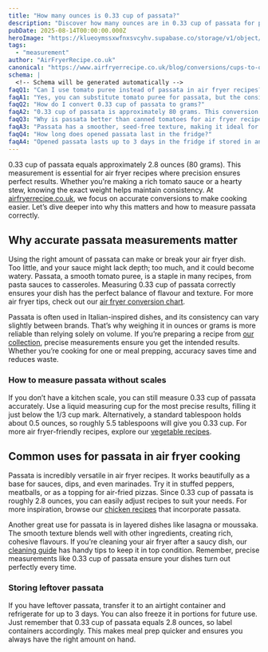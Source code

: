 ```yaml
---
title: "How many ounces is 0.33 cup of passata?"
description: "Discover how many ounces are in 0.33 cup of passata for precise air fryer cooking. Get the exact conversion and handy tips here."
pubDate: 2025-08-14T00:00:00.000Z
heroImage: "https://klueoymssxwfnxsvcyhv.supabase.co/storage/v1/object/public/Shmucket/how-many-ounces-is-0-33-cup-of-passata.webp"
tags:
  - "measurement"
author: "AirFryerRecipe.co.uk"
canonical: "https://www.airfryerrecipe.co.uk/blog/conversions/cups-to-ounces/how-many-ounces-is-0-33-cup-of-passata"
schema: |
  <!-- Schema will be generated automatically -->
faqQ1: "Can I use tomato puree instead of passata in air fryer recipes?"
faqA1: "Yes, you can substitute tomato puree for passata, but the consistency and flavour will differ slightly. Passata is smoother and less concentrated, so you may need to adjust the quantity. For best results, dilute tomato puree with a bit of water to match passata’s texture."
faqQ2: "How do I convert 0.33 cup of passata to grams?"
faqA2: "0.33 cup of passata is approximately 80 grams. This conversion is useful for recipes requiring precise measurements. If you’re using a kitchen scale, weigh it directly for accuracy, especially in air fryer cooking where consistency matters."
faqQ3: "Why is passata better than canned tomatoes for air fryer recipes?"
faqA3: "Passata has a smoother, seed-free texture, making it ideal for sauces and coatings in air fryer dishes. Unlike canned tomatoes, it doesn’t require blending or straining, saving time and ensuring even cooking. Its consistency also helps ingredients crisp up better."
faqQ4: "How long does opened passata last in the fridge?"
faqA4: "Opened passata lasts up to 3 days in the fridge if stored in an airtight container. For longer storage, freeze it in portions. Label containers with the amount (e.g., 0.33 cup or 2.8 ounces) for easy use in future recipes."
---
```

<p>0.33 cup of passata equals approximately 2.8 ounces (80 grams). This measurement is essential for air fryer recipes where precision ensures perfect results. Whether you're making a rich tomato sauce or a hearty stew, knowing the exact weight helps maintain consistency. At <a href=https://www.airfryerrecipe.co.uk>airfryerrecipe.co.uk</a>, we focus on accurate conversions to make cooking easier. Let’s dive deeper into why this matters and how to measure passata correctly.</p>  

<h2>Why accurate passata measurements matter</h2>  
<p>Using the right amount of passata can make or break your air fryer dish. Too little, and your sauce might lack depth; too much, and it could become watery. Passata, a smooth tomato puree, is a staple in many recipes, from pasta sauces to casseroles. Measuring 0.33 cup of passata correctly ensures your dish has the perfect balance of flavour and texture. For more air fryer tips, check out our <a href=https://www.airfryerrecipe.co.uk/air-fryer-conversion-chart>air fryer conversion chart</a>.</p>  

<p>Passata is often used in Italian-inspired dishes, and its consistency can vary slightly between brands. That’s why weighing it in ounces or grams is more reliable than relying solely on volume. If you’re preparing a recipe from <a href=https://www.airfryerrecipe.co.uk/recipes>our collection</a>, precise measurements ensure you get the intended results. Whether you’re cooking for one or meal prepping, accuracy saves time and reduces waste.</p>  

<h3>How to measure passata without scales</h3>  
<p>If you don’t have a kitchen scale, you can still measure 0.33 cup of passata accurately. Use a liquid measuring cup for the most precise results, filling it just below the 1/3 cup mark. Alternatively, a standard tablespoon holds about 0.5 ounces, so roughly 5.5 tablespoons will give you 0.33 cup. For more air fryer-friendly recipes, explore our <a href=https://www.airfryerrecipe.co.uk/recipe-category/vegetables>vegetable recipes</a>.</p>  

<h2>Common uses for passata in air fryer cooking</h2>  
<p>Passata is incredibly versatile in air fryer recipes. It works beautifully as a base for sauces, dips, and even marinades. Try it in stuffed peppers, meatballs, or as a topping for air-fried pizzas. Since 0.33 cup of passata is roughly 2.8 ounces, you can easily adjust recipes to suit your needs. For more inspiration, browse our <a href=https://www.airfryerrecipe.co.uk/recipe-category/chicken>chicken recipes</a> that incorporate passata.</p>  

<p>Another great use for passata is in layered dishes like lasagna or moussaka. The smooth texture blends well with other ingredients, creating rich, cohesive flavours. If you’re cleaning your air fryer after a saucy dish, our <a href=https://www.airfryerrecipe.co.uk/air-fryer-cleaner>cleaning guide</a> has handy tips to keep it in top condition. Remember, precise measurements like 0.33 cup of passata ensure your dishes turn out perfectly every time.</p>  

<h3>Storing leftover passata</h3>  
<p>If you have leftover passata, transfer it to an airtight container and refrigerate for up to 3 days. You can also freeze it in portions for future use. Just remember that 0.33 cup of passata equals 2.8 ounces, so label containers accordingly. This makes meal prep quicker and ensures you always have the right amount on hand.</p>
